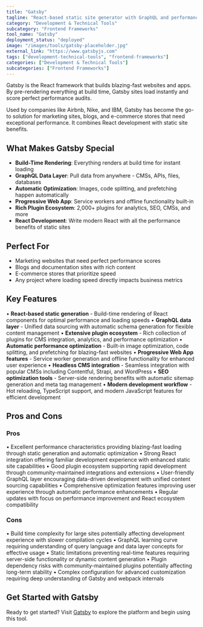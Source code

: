 ```yaml
---
title: "Gatsby"
tagline: "React-based static site generator with GraphQL and performance optimization"
category: "Development & Technical Tools"
subcategory: "Frontend Frameworks"
tool_name: "Gatsby"
deployment_status: "deployed"
image: "/images/tools/gatsby-placeholder.jpg"
external_link: "https://www.gatsbyjs.com"
tags: ["development-technical-tools", "frontend-frameworks"]
categories: ["Development & Technical Tools"]
subcategories: ["Frontend Frameworks"]
---
```

Gatsby is the React framework that builds blazing-fast websites and apps. By pre-rendering everything at build time, Gatsby sites load instantly and score perfect performance audits.

Used by companies like Airbnb, Nike, and IBM, Gatsby has become the go-to solution for marketing sites, blogs, and e-commerce stores that need exceptional performance. It combines React development with static site benefits.

## What Makes Gatsby Special
- **Build-Time Rendering**: Everything renders at build time for instant loading
- **GraphQL Data Layer**: Pull data from anywhere - CMSs, APIs, files, databases
- **Automatic Optimization**: Images, code splitting, and prefetching happen automatically
- **Progressive Web App**: Service workers and offline functionality built-in
- **Rich Plugin Ecosystem**: 2,000+ plugins for analytics, SEO, CMSs, and more
- **React Development**: Write modern React with all the performance benefits of static sites

## Perfect For
- Marketing websites that need perfect performance scores
- Blogs and documentation sites with rich content
- E-commerce stores that prioritize speed
- Any project where loading speed directly impacts business metrics

## Key Features

• **React-based static generation** - Build-time rendering of React components for optimal performance and loading speeds
• **GraphQL data layer** - Unified data sourcing with automatic schema generation for flexible content management
• **Extensive plugin ecosystem** - Rich collection of plugins for CMS integration, analytics, and performance optimization
• **Automatic performance optimization** - Built-in image optimization, code splitting, and prefetching for blazing-fast websites
• **Progressive Web App features** - Service worker generation and offline functionality for enhanced user experience
• **Headless CMS integration** - Seamless integration with popular CMSs including Contentful, Strapi, and WordPress
• **SEO optimization tools** - Server-side rendering benefits with automatic sitemap generation and meta tag management
• **Modern development workflow** - Hot reloading, TypeScript support, and modern JavaScript features for efficient development

## Pros and Cons

### Pros
• Excellent performance characteristics providing blazing-fast loading through static generation and automatic optimization
• Strong React integration offering familiar development experience with enhanced static site capabilities
• Good plugin ecosystem supporting rapid development through community-maintained integrations and extensions
• User-friendly GraphQL layer encouraging data-driven development with unified content sourcing capabilities
• Comprehensive optimization features improving user experience through automatic performance enhancements
• Regular updates with focus on performance improvement and React ecosystem compatibility

### Cons
• Build time complexity for large sites potentially affecting development experience with slower compilation cycles
• GraphQL learning curve requiring understanding of query language and data layer concepts for effective usage
• Static limitations preventing real-time features requiring server-side functionality or dynamic content generation
• Plugin dependency risks with community-maintained plugins potentially affecting long-term stability
• Complex configuration for advanced customization requiring deep understanding of Gatsby and webpack internals

## Get Started with Gatsby

Ready to get started? Visit [Gatsby](https://www.gatsbyjs.com) to explore the platform and begin using this tool.